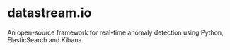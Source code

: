 # datastream.io
An open-source framework for real-time anomaly detection using Python, ElasticSearch and Kibana
